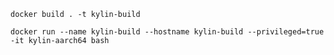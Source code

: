 
```shell script
docker build . -t kylin-build
```

```shell script
docker run --name kylin-build --hostname kylin-build --privileged=true -it kylin-aarch64 bash
```